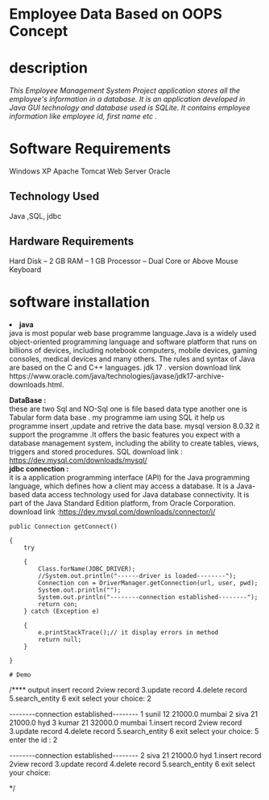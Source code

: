 #   Employee Data  Based  on  OOPS Concept

 #  description 
<i>This Employee Management System Project application stores all the employee's information in a database. It is an application developed in Java GUI technology and database used is SQLite. It contains employee information like employee id, first name etc .</i>
<br>
 #  Software Requirements
Windows XP
Apache Tomcat Web Server
Oracle

##  Technology Used
Java ,SQL, jdbc

## Hardware Requirements
Hard Disk – 2 GB
RAM – 1 GB
Processor – Dual Core or Above
Mouse
Keyboard





 # software installation 
 <li>
   <b>   java  </b><br>
    java  is  most  popular  web  base  programme  language.Java is a widely used object-oriented programming language and software platform that runs on billions of devices, including notebook computers, mobile devices, gaming consoles, medical devices and many others. The rules and syntax of Java are based on the C and C++ languages.
    jdk 17 . version  download link  https://www.oracle.com/java/technologies/javase/jdk17-archive-downloads.html.

  <strong> <b> DataBase :</b></strong> <br>
     these  are  two  Sql and NO-Sql  one is  file  based   data  type another  one  is  Tabular  form   data  base . my   programme   iam  using    SQL it  help  us  programme  insert ,update and retrive   the  data base.
 mysql   version 8.0.32  it  support  the programme .It offers the basic features you expect with a database management system, including the ability to create tables, views, triggers and stored procedures.
 SQL download  link : https://dev.mysql.com/downloads/mysql/
 <br>
<strong>  jdbc  connection : </strong> <br>
it is a  application programming interface (API) for the Java programming language, which defines how a client may access a database. It is a Java-based data access technology used for Java database connectivity. It is part of the Java Standard Edition platform, from Oracle Corporation.
   download  link :https://dev.mysql.com/downloads/connector/j/
	
	
	public Connection getConnect()

	{
		try

		{
			Class.forName(JDBC_DRIVER);
			//System.out.println("------driver is loaded--------");
			Connection con = DriverManager.getConnection(url, user, pwd);
			System.out.println("");
			System.out.println("--------connection established--------");
			return con;
		} catch (Exception e)

		{
			e.printStackTrace();// it display errors in method
			return null;
		}

	}
	
	# Demo 


  /****
   output
   insert record
2view record
3.update record
4.delete record
5.search_entity
6 exit
select your choice:
2


--------connection established--------
1 sunil 12 21000.0 mumbai
2 siva 21 21000.0 hyd
3 kumar 21 32000.0 mumbai
1.insert record
2view record
3.update record
4.delete record
5.search_entity
6 exit
select your choice:
5
enter the id :
2

--------connection established--------
2 siva 21 21000.0 hyd
1.insert record
2view record
3.update record
4.delete record
5.search_entity
6 exit
select your choice:

  
  */
